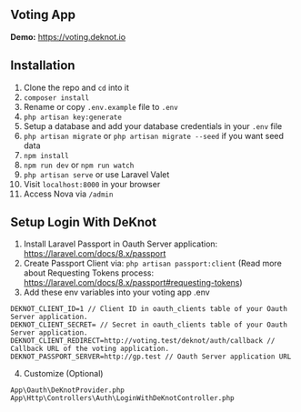 ## Voting App

**Demo:** https://voting.deknot.io

## Installation

1. Clone the repo and `cd` into it
1. `composer install`
1. Rename or copy `.env.example` file to `.env`
1. `php artisan key:generate`
1. Setup a database and add your database credentials in your `.env` file
1. `php artisan migrate` or `php artisan migrate --seed` if you want seed data
1. `npm install`
1. `npm run dev` or `npm run watch`
1. `php artisan serve` or use Laravel Valet
1. Visit `localhost:8000` in your browser
1. Access Nova via `/admin`

## Setup Login With DeKnot
1. Install Laravel Passport in Oauth Server application: https://laravel.com/docs/8.x/passport
2. Create Passport Client via: `php artisan passport:client` (Read more about Requesting Tokens process: https://laravel.com/docs/8.x/passport#requesting-tokens)
3. Add these env variables into your voting app .env
```
DEKNOT_CLIENT_ID=1 // Client ID in oauth_clients table of your Oauth Server application.
DEKNOT_CLIENT_SECRET= // Secret in oauth_clients table of your Oauth Server application.
DEKNOT_CLIENT_REDIRECT=http://voting.test/deknot/auth/callback // Callback URL of the voting application.
DEKNOT_PASSPORT_SERVER=http://gp.test // Oauth Server application URL
```
4. Customize (Optional)
```
App\Oauth\DeKnotProvider.php
App\Http\Controllers\Auth\LoginWithDeKnotController.php
```
